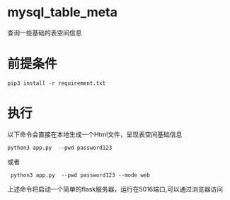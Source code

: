 # mysql_table_meta
查询一些基础的表空间信息

# 前提条件
```
pip3 install -r requirement.txt
```

# 执行
以下命令会直接在本地生成一个Html文件，呈现表空间基础信息
```
python3 app.py  --pwd password123
```

或者
```
 python3 app.py  --pwd password123 --mode web
```
上述命令将启动一个简单的flask服务器，运行在5016端口,可以通过浏览器访问